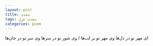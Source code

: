 ```yaml
---
layout: post
title: سعدی
tags: سعدی غزل
categories: poem
---
```


ای مهر تو در دل‌ها  وی مهر تو بر لب‌ها / وی شور تو در سرها وی سر تو در جان‌ها

